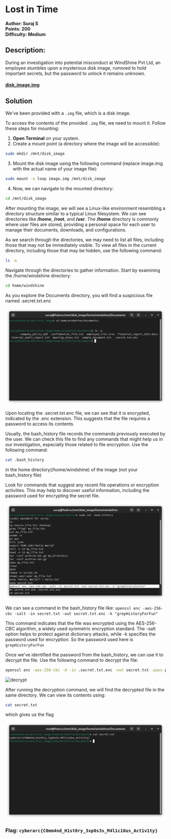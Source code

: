 # Lost in Time

**Author: Suraj S**  
**Points: 200**  
**Difficulty: Medium**  

## Description:

During an investigation into potential misconduct at WindShine Pvt Ltd, an employee stumbles upon a mysterious disk image, rumored to hold important secrets, but the password to unlock it remains unknown.

#### [disk_image.img](https://drive.google.com/file/d/1L7pCpyvx_Yks8byzovYajpzgxaJyAJUa/view?usp=drive_link)

## Solution


We've been provided with a `.img` file, which is a disk image.

To access the contents of the provided `.img` file, we need to mount it.
Follow these steps for mounting:

1. **Open Terminal** on your system.
2. Create a mount point (a directory where the image will be accessible):
```bash
sudo mkdir /mnt/disk_image
```
3. Mount the disk image using the following command (replace image.img with the actual name of your image file):
```bash
sudo mount -o loop image.img /mnt/disk_image
```

4. Now, we can navigate to the mounted directory:
```bash
cd /mnt/disk_image
```

After mounting the image, we will see a Linux-like environment resembling a directory structure similar to a typical Linux filesystem. We can see directories like **/home**, **/root**, and **/usr**. The **/home** directory is commonly where user files are stored, providing a personal space for each user to manage their documents, downloads, and configurations.


As we search through the directories, we may need to list all files, including those that may not be immediately visible. To view all files in the current directory, including those that may be hidden, use the following command:

```bash
ls -a
```


Navigate through the directories to gather information. Start by examining the /home/windshine directory:

```bash
cd home/windshine
```

As you explore the Documents directory, you will find a suspicious file named .secret.txt.enc

![secret_file](term1.png)


Upon locating the .secret.txt.enc file, we can see that it is encrypted, indicated by the .enc extension. This suggests that the file requires a password to access its contents.

Usually, the bash_history file records the commands previously executed by the user. We can check this file to find any commands that might help us in our investigation, especially those related to file encryption. Use the following command:

```bash
cat .bash_history
```
in the home directory(/home/windshine) of the image (not your bash_history file)

Look for commands that suggest any recent file operations or encryption activities. This may help to discover useful information, including the password used for encrypting the secret file.

![history](term2.png)

We can see a command in the bash_history file like: 
`openssl enc -aes-256-cbc -salt -in secret.txt -out secret.txt.enc -k "grepHistoryForFun" `

This command indicates that the file was encrypted using the AES-256-CBC algorithm, a widely used symmetric encryption standard. The -salt option helps to protect against dictionary attacks, while -k specifies the password used for encryption. So the password used here is `grepHistoryForFun`

Once we've identified the password from the bash_history, we can use it to decrypt the file. Use the following command to decrypt the file:

```bash
openssl enc -aes-256-cbc -d -in .secret.txt.enc -out secret.txt -pass pass:grepHistoryForFun
```

![decrypt](decrypt.png)

After running the decryption command, we will find the decrypted file in the same directory. We can view its contents using:

```bash
cat secret.txt
```

which gives us the flag

![flag](flag.png)

### **Flag: `cyberarc{C0mm4nd_H1st0ry_3xp0s3s_M4l1c10us_Act1v1ty}`**
